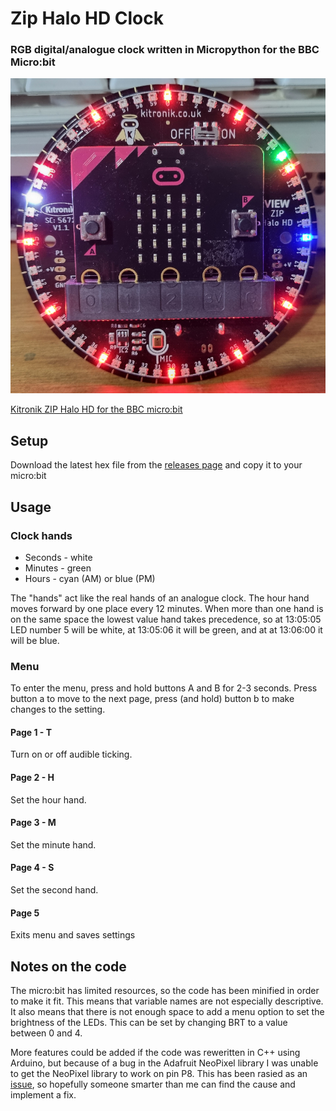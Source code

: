 # Zip Halo HD Clock

### RGB digital/analogue clock written in Micropython for the BBC Micro:bit

![Picture of device working](https://github.com/mattybigback/zip_halo_clock/blob/main/Images/Clock.png?raw=true)

[Kitronik ZIP Halo HD for the BBC micro:bit](https://kitronik.co.uk/products/5672-kitronik-zip-halo-hd-for-microbit)

## Setup

Download the latest hex file from the [releases page](https://github.com/mattybigback/zip_halo_clock/releases) and copy it to your micro:bit

## Usage

### Clock hands
* Seconds - white
* Minutes - green
* Hours - cyan (AM) or blue (PM)

The "hands" act like the real hands of an analogue clock. The hour hand moves forward by one place every 12 minutes. When more than one hand is on the same space the lowest value hand takes precedence, so at 13:05:05 LED number 5 will be white, at 13:05:06 it will be green, and at at 13:06:00 it will be blue.

### Menu

To enter the menu, press and hold buttons A and B for 2-3 seconds. Press button a to move to the next page, press (and hold) button b to make changes to the setting.

#### Page 1 - T
Turn on or off audible ticking.

#### Page 2 - H
Set the hour hand.

#### Page 3 - M
Set the minute hand.

#### Page 4 - S
Set the second hand.

#### Page 5
Exits menu and saves settings

## Notes on the code

The micro:bit has limited resources, so the code has been minified in order to make it fit. This means that variable names are not especially descriptive. It also means that there is not enough space to add a menu option to set the brightness of the LEDs. This can be set by changing BRT to a value between 0 and 4.

More features could be added if the code was reweritten in C++ using Arduino, but because of a bug in the Adafruit NeoPixel library I was unable to get the NeoPixel library to work on pin P8. This has been rasied as an [issue](https://github.com/adafruit/Adafruit_NeoPixel/issues/374), so hopefully someone smarter than me can find the cause and implement a fix.

